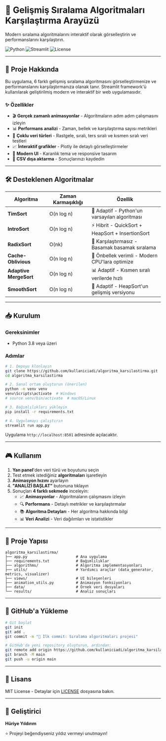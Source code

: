# 🚀 Gelişmiş Sıralama Algoritmaları Karşılaştırma Arayüzü

Modern sıralama algoritmalarını interaktif olarak görselleştirin ve performanslarını karşılaştırın.

![Python](https://img.shields.io/badge/Python-3.8%2B-blue?style=flat-square)
![Streamlit](https://img.shields.io/badge/Streamlit-1.19%2B-FF4B4B?style=flat-square)
![License](https://img.shields.io/badge/License-MIT-green?style=flat-square)

---

## 📖 Proje Hakkında

Bu uygulama, 6 farklı gelişmiş sıralama algoritmasını görselleştirmenize ve performanslarını karşılaştırmanıza olanak tanır. Streamlit framework'ü kullanılarak geliştirilmiş modern ve interaktif bir web uygulamasıdır.

### ✨ Özellikler

- 🎬 **Gerçek zamanlı animasyonlar** - Algoritmaların adım adım çalışmasını izleyin
- 📊 **Performans analizi** - Zaman, bellek ve karşılaştırma sayısı metrikleri
- 🔬 **Çoklu veri türleri** - Rastgele, sıralı, ters sıralı ve kısmen sıralı veri testleri
- 📈 **İnteraktif grafikler** - Plotly ile detaylı görselleştirmeler
- 🎨 **Modern UI** - Karanlık tema ve responsive tasarım
- 💾 **CSV dışa aktarma** - Sonuçlarınızı kaydedin

---

## 🛠 Desteklenen Algoritmalar

| Algoritma | Zaman Karmaşıklığı | Özellik |
|-----------|-------------------|---------|
| **TimSort** | O(n log n) | 🔄 Adaptif - Python'un varsayılan algoritması |
| **IntroSort** | O(n log n) | ⚡ Hibrit - QuickSort + HeapSort + InsertionSort |
| **RadixSort** | O(nk) | 🔢 Karşılaştırmasız - Basamak basamak sıralama |
| **Cache-Oblivious** | O(n log n) | 💾 Önbellek verimli - Modern CPU'lara optimize |
| **Adaptive MergeSort** | O(n log n) | 📊 Adaptif - Kısmen sıralı verilerde hızlı |
| **SmoothSort** | O(n log n) | 🧩 Adaptif - HeapSort'un gelişmiş versiyonu |

---

## 📥 Kurulum

### Gereksinimler
- Python 3.8 veya üzeri

### Adımlar

```bash
# 1. Depoyu klonlayın
git clone https://github.com/kullaniciadi/algoritma_karsilastirma.git
cd algoritma_karsilastirma

# 2. Sanal ortam oluşturun (önerilen)
python -m venv venv
venv\Scripts\activate  # Windows
# source venv/bin/activate  # macOS/Linux

# 3. Bağımlılıkları yükleyin
pip install -r requirements.txt

# 4. Uygulamayı çalıştırın
streamlit run app.py
```

Uygulama `http://localhost:8501` adresinde açılacaktır.

---

## 🎮 Kullanım

1. **Yan panel**'den veri türü ve boyutunu seçin
2. Test etmek istediğiniz **algoritmaları** işaretleyin
3. **Animasyon hızını** ayarlayın
4. **"ANALİZİ BAŞLAT"** butonuna tıklayın
5. Sonuçları **4 farklı sekmede** inceleyin:
   - 📈 **Animasyonlar** - Algoritmaların çalışmasını izleyin
   - 🔍 **Performans** - Detaylı metrikler ve karşılaştırmalar
   - 📚 **Algoritma Detayları** - Her algoritma hakkında bilgi
   - 📊 **Veri Analizi** - Veri dağılımları ve istatistikler

---

## 📁 Proje Yapısı

```
algoritma_karsilastirma/
├── app.py                      # Ana uygulama
├── requirements.txt            # Bağımlılıklar
├── algorithms/                 # Algoritma implementasyonları
├── utils/                      # Yardımcı araçlar (data_generator, metrics, visualizer)
├── views/                      # UI bileşenleri
├── animation_utils.py          # Animasyon fonksiyonları
├── data/                       # Örnek veri dosyaları
└── results/                    # Analiz sonuçları
```

---

## 🚀 GitHub'a Yükleme

```bash
# Git başlat
git init
git add .
git commit -m "🎉 İlk commit: Sıralama algoritmaları projesi"

# GitHub'da yeni repository oluşturun, ardından:
git remote add origin https://github.com/kullaniciadi/algoritma_karsilastirma.git
git branch -M main
git push -u origin main
```

---

## 📝 Lisans

MIT License - Detaylar için [LICENSE](LICENSE) dosyasına bakın.

---

## 👤 Geliştirici

**Hüriye Yıldırım**

⭐ Projeyi beğendiyseniz yıldız vermeyi unutmayın!

